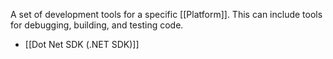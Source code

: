 A set of development tools for a specific [[Platform]]. This can include tools for debugging, building, and testing code.
- [[Dot Net SDK (.NET SDK)]]
